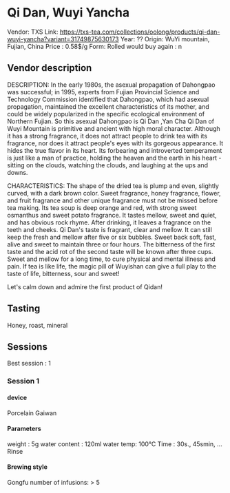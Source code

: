 # Qi Dan, Wuyi Yancha

Vendor: TXS
Link: https://txs-tea.com/collections/oolong/products/qi-dan-wuyi-yancha?variant=31749875630173
Year: ?? 
Origin: WuYi mountain, Fujian, China
Price : 0.58$/g
Form:  Rolled
would buy again : n


## Vendor description 

DESCRIPTION: In the early 1980s, the asexual propagation of Dahongpao was successful; in 1995, experts from Fujian Provincial Science and Technology Commission identified that Dahongpao, which had asexual propagation, maintained the excellent characteristics of its mother, and could be widely popularized in the specific ecological environment of Northern Fujian. So this asexual Dahongpao is Qi Dan ,Yan Cha Qi Dan of Wuyi Mountain is primitive and ancient with high moral character. Although it has a strong fragrance, it does not attract people to drink tea with its fragrance, nor does it attract people's eyes with its gorgeous appearance. It hides the true flavor in its heart. Its forbearing and introverted temperament is just like a man of practice, holding the heaven and the earth in his heart - sitting on the clouds, watching the clouds, and laughing at the ups and downs.

CHARACTERISTICS: The shape of the dried tea is plump and even, slightly curved, with a dark brown color. Sweet fragrance, honey fragrance, flower, and fruit fragrance and other unique fragrance must not be missed before tea making. Its tea soup is deep orange and red, with strong sweet osmanthus and sweet potato fragrance. It tastes mellow, sweet and quiet, and has obvious rock rhyme. After drinking, it leaves a fragrance on the teeth and cheeks. Qi Dan's taste is fragrant, clear and mellow. It can still keep the fresh and mellow after five or six bubbles. Sweet back soft, fast, alive and sweet to maintain three or four hours. The bitterness of the first taste and the acid rot of the second taste will be known after three cups. Sweet and mellow for a long time, to cure physical and mental illness and pain. If tea is like life, the magic pill of Wuyishan can give a full play to the taste of life, bitterness, sour and sweet!

Let's calm down and admire the first product of Qidan!

## Tasting

Honey, roast, mineral

## Sessions

Best session : 1

### Session 1

#### device 

Porcelain Gaiwan

#### Parameters

weight : 5g
water content : 120ml
water temp: 100°C
Time : 30s., 45smin, ...
Rinse

#### Brewing style

Gongfu
number of infusions: > 5

